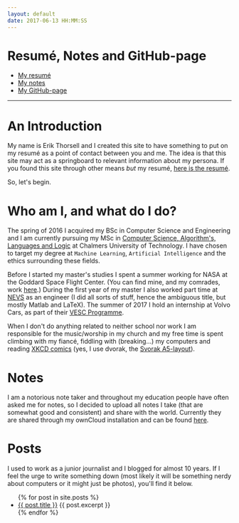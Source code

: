 ```yaml
---
layout: default
date: 2017-06-13 HH:MM:SS
---
```


# Resumé, Notes and GitHub-page #

* [My resumé]({{site.url}}/download/erikthorsell_cv.pdf)
* [My notes](https://wirsenius.se/index.php/s/0uiVskgkO6e9onr)
* [My GitHub-page](https://github.com/ErikThorsell)

---

# An Introduction #

My name is Erik Thorsell and I created this site to have something to put on my
resumé as a point of contact between you and me. The idea is that this site may
act as a springboard to relevant information about my persona. If you found this
site through other means *but* my resumé, [here is the
resumé]({{site.url}}/download/erikthorsell_cv.pdf).

So, let's begin.


# Who am I, and what do I do? #

The spring of 2016 I acquired my BSc in Computer Science and Engineering and I
am currently pursuing my MSc in [Computer Science, Algorithm's, Languages and
Logic](https://www.chalmers.se/en/education/programmes/masters-info/Pages/Computer-Science-algorithms-languages-and-logic.aspx)
at Chalmers University of Technology. I have chosen to target my degree at
`Machine Learning`, `Artificial Intelligence` and the ethics surrounding these
fields.

Before I started my master's studies I spent a summer working for NASA at the
Goddard Space Flight Center. (You can find mine, and my comrades, work
[here](https://github.com/ErikThorsell/GSFC_Internship/).) During the first
year of my master I also worked part time at [NEVS](https://www.nevs.com/en/)
as an engineer (I did all sorts of stuff, hence the ambiguous title, but mostly
Matlab and LaTeX). The summer of 2017 I hold an internship at Volvo Cars, as
part of their [VESC
Programme](http://www.volvocars.com/intl/about/our-company/careers/students).

When I don't do anything related to neither school nor work I am responsible
for the music/worship in my church and my free time is spent climbing with my
fiancé, fiddling with (breaking...) my computers and reading [XKCD
comics](https://xkcd.com/1787/) (yes, I use dvorak, the [Svorak
A5-layout](http://aoeu.info/s/dvorak/images/svorak-A5.png)).


# Notes #

I am a notorious note taker and throughout my education people have often asked
me for notes, so I decided to upload all notes I take (that are somewhat good
and consistent) and share with the world. Currently they are shared through my
ownCloud installation and can be found
[here](https://wirsenius.se/index.php/s/0uiVskgkO6e9onr).

# Posts #

I used to work as a junior journalist and I blogged for almost 10 years. If I
feel the urge to write something down (most likely it will be something nerdy
about computers or it might just be photos), you'll find it below.

<ul>
  {% for post in site.posts %}
    <li>
      <a href="{{ post.url }}">{{ post.title }}</a>
      {{ post.excerpt }}
    </li>
  {% endfor %}
</ul>

